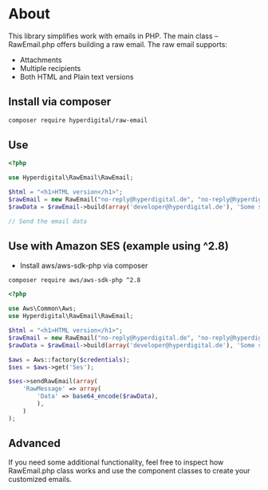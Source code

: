 # About
This library simplifies work with emails in PHP. The main class – RawEmail.php offers building a raw email. The raw email
supports:
- Attachments
- Multiple recipients
- Both HTML and Plain text versions

## Install via composer

```bash
composer require hyperdigital/raw-email
```

## Use

```php
<?php

use Hyperdigital\RawEmail\RawEmail;

$html = "<h1>HTML version</h1>";
$rawEmail = new RawEmail("no-reply@hyperdigital.de", "no-reply@hyperdigital.de");
$rawData = $rawEmail->build(array('developer@hyperdigital.de'), 'Some subject', 'Plain text version', $html);

// Send the email data
```

## Use with Amazon SES (example using ^2.8)

- Install aws/aws-sdk-php via composer

```bash
composer require aws/aws-sdk-php ^2.8
```

```php
<?php

use Aws\Common\Aws;
use Hyperdigital\RawEmail\RawEmail;

$html = "<h1>HTML version</h1>";
$rawEmail = new RawEmail("no-reply@hyperdigital.de", "no-reply@hyperdigital.de");
$rawData = $rawEmail->build(array('developer@hyperdigital.de'), 'Some subject', 'Plain text version', $html);

$aws = Aws::factory($credentials);
$ses = $aws->get('Ses');

$ses->sendRawEmail(array(
    'RawMessage' => array(
        'Data' => base64_encode($rawData),
        ),
    )
);

```

## Advanced

If you need some additional functionality, feel free to inspect how RawEmail.php class works and use the component
classes to create your customized emails.
